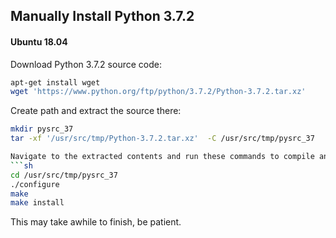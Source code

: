 ## Manually Install Python 3.7.2
#### Ubuntu 18.04

Download Python 3.7.2 source code:
```sh
apt-get install wget
wget 'https://www.python.org/ftp/python/3.7.2/Python-3.7.2.tar.xz'
```

Create path and extract the source there:
```sh
mkdir pysrc_37
tar -xf '/usr/src/tmp/Python-3.7.2.tar.xz'  -C /usr/src/tmp/pysrc_37

Navigate to the extracted contents and run these commands to compile and install:
```sh
cd /usr/src/tmp/pysrc_37
./configure
make
make install
```


This may take awhile to finish, be patient.
